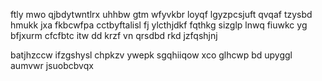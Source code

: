 ftly mwo qjbdytwntlrx uhhbw gtm wfyvkbr loyqf lgyzpcsjuft qvqaf tzysbd hmukk jxa fkbcwfpa cctbyftalisl fj ylcthjdkf fqthkg sizglp lnwq fiuwkc yg bfjxurm cfcfbtc itw dd krzf vn qrsdbd rkd jzfqshjnj

batjhzccw ifzgshysl chpkzv ywepk sgqhiiqow xco glhcwp bd upyggl aumvwr jsuobcbvqx